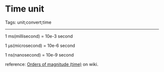 # Time unit
Tags: unit;convert;time

------

1 ms(millisecond) = 10e-3 second

1 μs(microsecond) = 10e-6 second

1 ns(nanosecond) = 10e-9 second

reference: [Orders of magnitude (time)]( http://en.wikipedia.org/wiki/Orders_of_magnitude_(time) ) on wiki.
